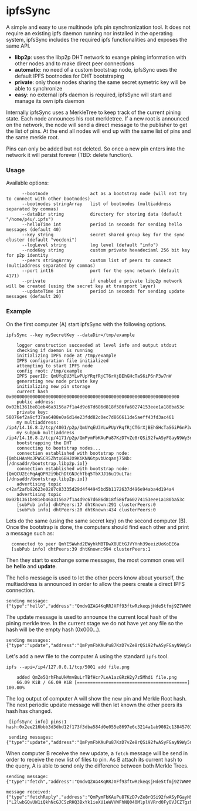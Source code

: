 # ipfsSync

A simple and easy to use multinode ipfs pin synchronization tool. It does not require an existing ipfs daemon running nor installed in the operating system, ipfsSync includes the required ipfs functionalities and exposes the same API.

+ **libp2p**: uses the libp2p DHT network to exange pining information with other nodes and to make direct peer connections
+ **automatic**: no need of a custom bootstrap node, ipfsSync uses the default IPFS bootnodes for DHT bootstraping
+ **private**: only those nodes sharing the same secret symetric key will be able to synchronize
+ **easy**: no external ipfs daemon is required, ipfsSync will start and manage its own ipfs daemon

Internally ipfsSync uses a MerkleTree to keep track of the current pining state. Each node announces his root merkletree. If a new root is announced on the network, the node will send a direct message to the publisher to get the list of pins. At the end all nodes will end up with the same list of pins and the same merkle root.

Pins can only be added but not deleted. So once a new pin enters into the network it will persist forever (TBD: delete function).

### Usage

Available options:

```
      --bootnode                act as a bootstrap node (will not try to connect with other bootnodes)
      --bootnodes stringArray   list of bootnodes (multiaddress separated by commas)
      --dataDir string          directory for storing data (default "/home/p4u/.ipfs")
      --helloTime int           period in seconds for sending hello messages (default 40)
      --key string              secret shared group key for the sync cluster (default "vocdoni")
      --logLevel string         log level (default "info")
      --nodeKey string          custom private hexadeciaml 256 bit key for p2p identity
      --peers stringArray       custom list of peers to connect (multiaddress separated by commas)
      --port int16              port for the sync network (default 4171)
      --private                 if enabled a private libp2p network will be created (using the secret key at transport layer)
      --updateTime int          period in seconds for sending update messages (default 20)
```

### Example

On the first computer (A) start ipfsSync with the following options.

```
ipfsSync --key mySecretKey --dataDir=/tmp/example

    logger construction succeeded at level info and output stdout
    checking if daemon is running
    initializing IPFS node at /tmp/example
    IPFS configuration file initialized
    attempting to start IPFS node
    config root: /tmp/example
    IPFS peerID: QmUYqEU3YLwPUpYRqfRjCT6rXjBEhGHcTaS6iP6nP3w7nW
    generating new node private key
    initializing new pin storage
    current hash 0x0000000000000000000000000000000000000000000000000000000000000000
    public address: 0x02b1361be81eb46a3156a7f1a4d9c67d686d818f586fa60274153eee1a180ba53c
    private key: 58076ef2a9cf37aa6488e0a6d14e23fdd82c0ec7d866611de5aeff43fd3ac461
    my multiaddress: /ip4/14.16.8.2/tcp/4001/p2p/QmUYqEU3YLwPUpYRqfRjCT6rXjBEhGHcTaS6iP6nP3w7nW
    my subpub multiaddress /ip4/14.16.8.2/tcp/4171/p2p/QmPymFbKAuPu87KzD7vZe8rQSi92fwASyFGayN9Wy5nK72
    bootstrapping the DHT
    connecting to bootstrap nodes...
    connection established with bootstrap node: {QmbLHAnMoJPWSCR5Zhtx6BHJX9KiKNN6tpvbUcqanj75Nb: [/dnsaddr/bootstrap.libp2p.io]}
    connection established with bootstrap node: {QmQCU2EcMqAqQPR2i9bChDtGNJchTbq5TbXJJ16u19uLTa: [/dnsaddr/bootstrap.libp2p.io]}
    advertising topic c42af2afb92623e0287c83335d29d4f44945bd5b1172637d496e94aba4d194a4
    advertising topic 0x02b1361be81eb46a3156a7f1a4d9c67d686d818f586fa60274153eee1a180ba53c
    [subPub info] dhtPeers:17 dhtKnown:291 clusterPeers:0
    [subPub info] dhtPeers:20 dhtKnown:434 clusterPeers:0
```

Lets do the same (using the same secret key) on the second computer (B). 
Once the bootstrap is done, the computers should find each other and print a message such as:

```
  connected to peer QmYESWwhd2EWyhkMBTDwX8UEtGJVYHnh39eeizUoKoEE6a
  [subPub info] dhtPeers:39 dhtKnown:994 clusterPeers:1
```

Then they start to exchange some messages, the most common ones will be **hello** and **update**.

The hello message is used to let the other peers know about yourself, the multiaddress is announced in order to allow the peers create a direct IPFS connection.

```
sending message: {"type":"hello","address":"QmdvQZAG4KqRRJXFf93ftwRzkeqsjHde5tfmj9Z7WWM9Np","mAddress":"/ip4/18.10.12.11/tcp/4001/p2p/QmPkG4yUMm49v7VrubjoRYf9q11C59TxVYapJxdDW8bmc8","timestamp":1588016502}
```

The update message is used to announce the current local hash of the pining merkle tree. In the current stage we do not have yet any file so the hash will be the empty hash (0x000...).

```
sending messages: {"type":"update","address":"QmPymFbKAuPu87KzD7vZe8rQSi92fwASyFGayN9Wy5nK72","hash":""0x0000000000000000000000000000000000000000000000000000000000000000,"timestamp":1588016495}
```

Let's add a new file to the computer A using the standard `ìpfs` tool.

```
ipfs --api=/ip4/127.0.0.1/tcp/5001 add file.png

    added QmZe5QrhFhuUkMmvBuLrTBfHcr7LeA1azGRzH2y7z5Mhdi file.png
    66.09 KiB / 66.09 KiB [==========================================] 100.00%
```

The log output of computer A will show the new pin and Merkle Root hash. The next periodic update message will then let known the other peers its hash has changed.

```
 [ipfsSync info] pins:1 hash:0x2ee216bbb3d3dbd12f173f3dba584d0e055e8697e6c3214a1ab9082c13845701

 sending messages: {"type":"update","address":"QmPymFbKAuPu87KzD7vZe8rQSi92fwASyFGayN9Wy5nK72","hash":"0x2ee216bbb3d3dbd12f173f3dba584d0e055e8697e6c3214a1ab9082c13845701","timestamp":1588016495}
```

When computer B receive the new update, a `fetch` message will be send in order to receive the new list of files to pin. As B attach its current hash to the query, A is able to send only the difference between both Merkle Trees.

```
sending message: {"type":"fetch","address":"QmdvQZAG4KqRRJXFf93ftwRzkeqsjHde5tfmj9Z7WWM9Np","hash":"0x0000000000000000000000000000000000000000000000000000000000000000","timestamp":1588016496}

message received: {"type":"fetchReply","address":"QmPymFbKAuPu87KzD7vZe8rQSi92fwASyFGayN9Wy5nK72","hash":"0x2ee216bbb3d3dbd12f173f3dba584d0e055e8697e6c3214a1ab9082c13845701","pinList":["L2lwbGQvUW1iQkhNcGJCSzRHQ3BxYk1ieXU1eWVVWFhNQ040MlplVVRrd0FyOVJCZTgzbQ=="],"timestamp":1588016496}
```